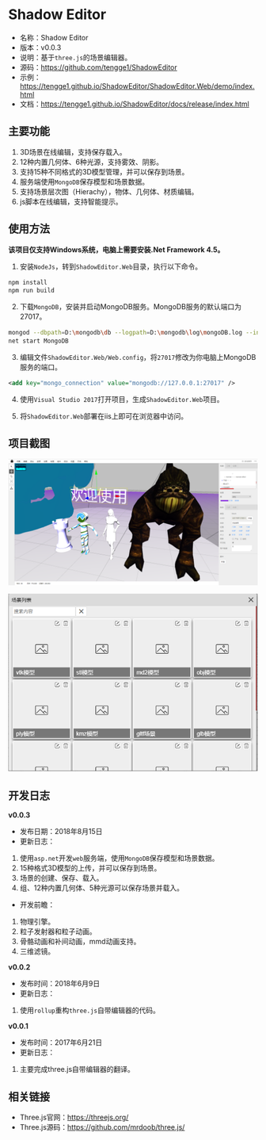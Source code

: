 # Shadow Editor

* 名称：Shadow Editor
* 版本：v0.0.3
* 说明：基于`three.js`的场景编辑器。
* 源码：https://github.com/tengge1/ShadowEditor
* 示例：https://tengge1.github.io/ShadowEditor/ShadowEditor.Web/demo/index.html
* 文档：https://tengge1.github.io/ShadowEditor/docs/release/index.html

## 主要功能

1. 3D场景在线编辑，支持保存载入。
2. 12种内置几何体、6种光源，支持雾效、阴影。
3. 支持15种不同格式的3D模型管理，并可以保存到场景。
4. 服务端使用`MongoDB`保存模型和场景数据。
5. 支持场景层次图（Hierachy），物体、几何体、材质编辑。
6. js脚本在线编辑，支持智能提示。

## 使用方法

**该项目仅支持Windows系统，电脑上需要安装.Net Framework 4.5。**

1. 安装`NodeJs`，转到`ShadowEditor.Web`目录，执行以下命令。

```bash
npm install
npm run build
```

2. 下载`MongoDB`，安装并启动MongoDB服务。MongoDB服务的默认端口为27017。

```bash
mongod --dbpath=D:\mongodb\db --logpath=D:\mongodb\log\mongoDB.log --install --serviceName MongoDB
net start MongoDB
```

3. 编辑文件`ShadowEditor.Web/Web.config`，将`27017`修改为你电脑上MongoDB服务的端口。

```xml
<add key="mongo_connection" value="mongodb://127.0.0.1:27017" />
```

4. 使用`Visual Studio 2017`打开项目，生成`ShadowEditor.Web`项目。

5. 将`ShadowEditor.Web`部署在iis上即可在浏览器中访问。

## 项目截图

![image](images/scene20180815.png)

![image](images/scene_list20180815.png)

## 开发日志

**v0.0.3**

* 发布日期：2018年8月15日
* 更新日志：

1. 使用`asp.net`开发`web`服务端，使用`MongoDB`保存模型和场景数据。
2. 15种格式3D模型的上传，并可以保存到场景。
3. 场景的创建、保存、载入。
4. 组、12种内置几何体、5种光源可以保存场景并载入。

* 开发前瞻：

1. 物理引擎。
2. 粒子发射器和粒子动画。
3. 骨骼动画和补间动画，mmd动画支持。
4. 三维滤镜。

**v0.0.2**

* 发布时间：2018年6月9日
* 更新日志：

1. 使用`rollup`重构`three.js`自带编辑器的代码。

**v0.0.1**

* 发布时间：2017年6月21日  
* 更新日志：

1. 主要完成three.js自带编辑器的翻译。


## 相关链接

* Three.js官网：https://threejs.org/
* Three.js源码：https://github.com/mrdoob/three.js/
